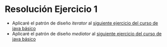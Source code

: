 # Resolución Ejercicio 1

* Aplicaré el patrón de diseño _iterator_ al [siguiente ejercicio del curso de java básico](https://github.com/biojuampa/OpenBootcamp/tree/main/Java_Basico/temas_7_8_9/ejercicio1)
* Aplicaré el patrón de diseño _mediator_ al [siguiente ejercicio del curso de java básico](https://github.com/biojuampa/OpenBootcamp/tree/main/Java_Basico/temas_7_8_9/ejercicio5)
